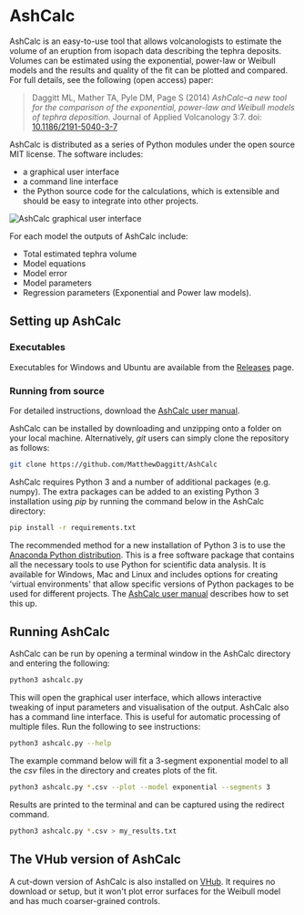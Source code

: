 # AshCalc

AshCalc is an easy-to-use tool that allows volcanologists to estimate the
volume of an eruption from isopach data describing the tephra deposits.
Volumes can be estimated using the exponential, power-law or Weibull models and
the results and quality of the fit can be plotted and compared.  For full
details, see the following (open access) paper:

> Daggitt ML, Mather TA, Pyle DM, Page S (2014) _AshCalc–a new tool
> for the comparison of the exponential, power-law and Weibull models
> of tephra deposition._
> Journal of Applied Volcanology 3:7. doi: [10.1186/2191-5040-3-7](http://www.appliedvolc.com/content/3/1/7)

AshCalc is distributed as a series of Python modules under the open source MIT
license. The software includes:
 
 * a graphical user interface
 * a command line interface
 * the Python source code for the calculations, which is extensible and should be easy to integrate into other projects.

![AshCalc graphical user interface](images/gui.png?raw=true "AshCalc graphical
interface")

For each model the outputs of AshCalc include:

 * Total estimated tephra volume
 * Model equations
 * Model error
 * Model parameters
 * Regression parameters (Exponential and Power law models).


## Setting up AshCalc

### Executables

Executables for Windows and Ubuntu are available from the [Releases](https://github.com/MatthewDaggitt/AshCalc/releases) page.

### Running from source

For detailed instructions, download the [AshCalc user
manual](http://static-content.springer.com/esm/art%3A10.1186%2F2191-5040-3-7/MediaObjects/13617_2013_13_MOESM3_ESM.docx).

AshCalc can be installed by downloading and unzipping onto a folder on your
local machine.  Alternatively, _git_ users can simply clone the repository as follows:

```bash
git clone https://github.com/MatthewDaggitt/AshCalc
```

AshCalc requires Python 3 and a number of additional packages (e.g. numpy).
The extra packages can be added to an existing Python 3 installation using
_pip_ by running the command below in the AshCalc directory:

```bash
pip install -r requirements.txt
```

The recommended method for a new installation of Python 3 is to use the [Anaconda Python distribution](https://www.continuum.io/downloads).  This is a free software package that contains all the necessary tools to use Python for scientific data analysis.  It is available for Windows, Mac and Linux and includes options for creating 'virtual environments' that allow specific versions of Python packages to be used for different projects.  The [AshCalc user manual](http://static-content.springer.com/esm/art%3A10.1186%2F2191-5040-3-7/MediaObjects/13617_2013_13_MOESM3_ESM.docx) describes how to set this up.


## Running AshCalc

AshCalc can be run by opening a terminal window in the AshCalc directory and
entering the following:

```bash
python3 ashcalc.py
```

This will open the graphical user interface, which allows interactive tweaking
of input parameters and visualisation of the output.  AshCalc also has
a command line interface.  This is useful for automatic processing of multiple
files.  Run the following to see instructions:

```bash
python3 ashcalc.py --help
```

The example command below will fit a 3-segment exponential model to all the
_csv_ files in the directory and creates plots of the fit.

```bash
python3 ashcalc.py *.csv --plot --model exponential --segments 3
```

Results are printed to the terminal and can be captured using the redirect
command.

```bash
python3 ashcalc.py *.csv > my_results.txt
```

## The VHub version of AshCalc

A cut-down version of AshCalc is also installed on [VHub](https://vhub.org/resources/ashcalc). It requires no download or setup, but it won't plot error surfaces for the Weibull model and has much coarser-grained controls.
